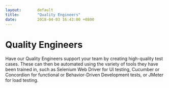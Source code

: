 ```yaml
---
layout:       default
title:        "Quality Engineers"
date:         2018-04-03 16:43:00 +0800
---
```


<div class="container">
<h1>Quality Engineers</h1>
<p>Have our Quality Engineers support your team by creating high-quality test cases. These can then be automated using the variety of tools they have been trained in, such as Selenium Web Driver for UI testing, Cucumber or Concordion for functional or Behavior-Driven Development tests, or JMeter for load testing.</p>
</div>